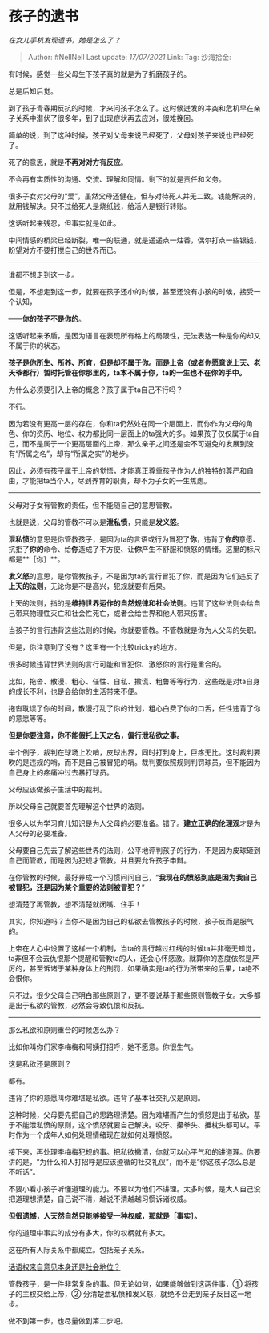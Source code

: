 # 孩子的遗书
*在女儿手机发现遗书，她是怎么了？*

> Author: #NellNell
> Last update: *17/07/2021*
> Link:
> Tag:
> 沙海拾金:

有时候，感觉一些父母生下孩子真的就是为了折磨孩子的。

总是后知后觉。

到了孩子青春期反抗的时候，才来问孩子怎么了。这时候迸发的冲突和危机早在亲子关系中潜伏了很多年，到了出现症状再去应对，很难挽回。

简单的说，到了这种时候，孩子对父母来说已经死了，父母对孩子来说也已经死了。

死了的意思，就是**不再对对方有反应**。

不会再有实质性的沟通、交流、理解和同情。剩下的就是责任和义务。

很多子女对父母的“爱”，虽然父母还健在，但与对待死人并无二致。钱能解决的，就用钱解决。只不过给死人是烧纸钱，给活人是银行转账。

这话听起来残忍，但事实就是如此。

中间情感的桥梁已经断裂，唯一的联通，就是遥遥点一炷香，偶尔打点一些银钱，盼望对方不要打搅自己的世界而已。

---

谁都不想走到这一步。

但是，不想走到这一步，就要在孩子还小的时候，甚至还没有小孩的时候，接受一个认知，

——**你的孩子不是你的**。

这话听起来矛盾，是因为语言在表现所有格上的局限性，无法表达一种是你的却又不属于你的状态。

**孩子是你所生、所养、所育，但是却不属于你。而是上帝（或者你愿意说上天、老天爷都行）暂时托管在你那里的，ta本不属于你，ta的一生也不在你的手中。**

为什么必须要引入上帝的概念？孩子属于ta自己不行吗？

不行。

因为若没有更高一层的存在，你和ta仍然处在同一个层面上，而你作为父母的角色、你的资历、地位、权力都比同一层面上的ta强大的多。如果孩子仅仅属于ta自己，而不是属于一个更高层面的上帝，那么亲子之间还是会不可避免的发展到没有“所属之名”，却有“所属之实”的地步。

因此，必须有孩子属于上帝的觉悟，才能真正尊重孩子作为人的独特的尊严和自由，才能把ta当个人，尽到养育的职责，却不为子女的一生焦虑。

---

父母对子女有管教的责任，但不能随自己的意思管教。

也就是说，父母的管教不可以是**泄私愤**，只能是**发义怒**。

**泄私愤**的意思是你管教孩子，是因为ta的言语或行为冒犯了**你**，违背了**你的**意愿、抗拒了**你的**命令、给**你**造成了不方便、让**你**产生不舒服和愤怒的情绪。这里的标尺都是**［你］**。

**发义怒**的意思，是你管教孩子，不是因为ta的言行冒犯了你，而是因为它们违反了**上天的法则**，无论你是不是高兴，犯规就要有后果。

上天的法则，指的是**维持世界运作的自然规律和社会法则**。违背了这些法则会给自己带来物理性灭亡和社会性死亡，或者会给世界和他人带来伤害。

当孩子的言行违背这些法则的时候，你就要管教。不管教就是你为人父母的失职。

但是，你注意到了没有？这里有一个比较tricky的地方。

很多时候违背世界法则的言行可能和冒犯你、激怒你的言行是重合的。

比如，拖沓、散漫、粗心、任性、自私、撒谎、粗鲁等等行为，这些既是对ta自身的成长不利，也是会给你的生活带来不便。

拖沓耽误了你的时间，散漫打乱了你的计划，粗心白费了你的口舌，任性违背了你的意愿等等。

**但是你要注意，你不能假托上天之名，偏行泄私欲之事。**

举个例子，裁判在球场上吹哨，皮球出界，同时打到身上，巨疼无比。这时裁判要吹的是违规的哨，而不是自己被冒犯的哨。裁判要依照规则判罚球员，但不能因为自己身上的疼痛冲过去暴打球员。

父母应该做孩子生活中的裁判。

所以父母自己就要首先理解这个世界的法则。

很多人以为学习育儿知识是为人父母的必要准备。错了。**建立正确的伦理观**才是为人父母的必要准备。

父母要自己先去了解这些世界的法则，公平地评判孩子的行为，不是因为皮球砸到自己而管教，而是因为犯规才管教。并且要允许孩子申辩。

在你管教的时候，最好养成一个习惯问问自己，“**我现在的愤怒到底是因为我自己被冒犯，还是因为某个重要的法则被冒犯？**”

想清楚了再管教，想不清楚就闭嘴、住手！

其实，你知道吗？当你不是因为自己的私欲去管教孩子的时候，孩子反而是服气的。

上帝在人心中设置了这样一个机制，当ta的言行越过红线的时候ta并非毫无知觉，ta非但不会去仇恨那个提醒和管教ta的人，还会心怀感激。就算你的态度依然是严厉的，甚至诉诸于某种身体上的刑罚，如果确实是ta的行为所带来的后果，ta绝不会恨你。

只不过，很少父母自己明白那些原则了，更不要说基于那些原则管教子女。大多都是出于私欲的管教，必然会导致仇恨和反抗。

---

那么私欲和原则重合的时候怎么办？

比如你叫你们家李梅梅和阿姨打招呼，她不愿意。你很生气。

这是私欲还是原则？

都有。

违背了你的意愿叫你难堪是私欲。违背了基本社交礼仪是原则。

这种时候，父母要先把自己的思路理清楚。因为难堪而产生的愤怒是出于私欲，基于不能泄私愤的原则，这个愤怒就要自己解决。咬牙、攥拳头、捶枕头都可以。平时作为一个成年人如何处理情绪现在就如何处理愤怒。

接下来，再处理李梅梅犯规的事。把私欲撇清，你就可以心平气和的讲道理。你要讲的是，“为什么和人打招呼是应该遵循的社交礼仪”，而不是“你这孩子怎么总是不听话”。

不要小看小孩子听懂道理的能力。不要以为他们不讲理。太多时候，是大人自己没把道理想清楚，自己说不清，越说不清越越习惯诉诸权威。

**但很遗憾，人天然自然只能够接受一种权威，那就是［事实］。**

你的道理中事实的成分有多大，你的权柄就有多大。

这在所有人际关系中都成立。包括亲子关系。

[话语权来自意见本身还是社会地位？](https://www.zhihu.com/question/30046250/answer/1696078491)

管教孩子，是一件非常复杂的事。但无论如何，如果能够做到这两件事，① 将孩子的主权交给上帝，② 分清楚泄私愤和发义怒，就绝不会走到亲子反目这一地步。

做不到第一步，也尽量做到第二步吧。
